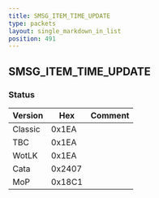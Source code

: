 ```yaml
---
title: SMSG_ITEM_TIME_UPDATE
type: packets
layout: single_markdown_in_list
position: 491
---
```


## SMSG_ITEM_TIME_UPDATE

### Status

Version    | Hex        | Comment
---------- | ---------- | ---------- 
Classic    | 0x1EA      | 
TBC        | 0x1EA      | 
WotLK      | 0x1EA      | 
Cata       | 0x2407     | 
MoP        | 0x18C1     | 